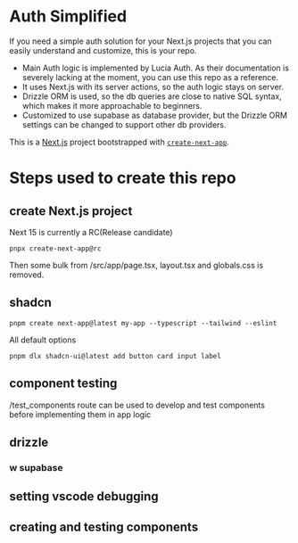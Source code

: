 # Auth Simplified
If you need a simple auth solution for your Next.js projects that you can easily understand and customize, this is your repo.
-   Main Auth logic is implemented by Lucia Auth. As their documentation is severely lacking at the moment, you can use this repo as a reference.
-   It uses Next.js with its server actions, so the auth logic stays on server.
-   Drizzle ORM is used, so the db queries are close to native SQL syntax, which makes it more approachable to beginners.
-   Customized to use supabase as database provider, but the Drizzle ORM settings can be changed to support other db providers.

This is a [Next.js](https://nextjs.org) project bootstrapped with [`create-next-app`](https://nextjs.org/docs/app/api-reference/create-next-app).

# Steps used to create this repo

## create Next.js project

Next 15 is currently a RC(Release candidate)
```
pnpx create-next-app@rc
```

Then some bulk from /src/app/page.tsx, layout.tsx and globals.css is removed.

## shadcn
```
pnpm create next-app@latest my-app --typescript --tailwind --eslint
```
All default options

```
pnpm dlx shadcn-ui@latest add button card input label
```

## component testing

/test_components route can be used to develop and test components before implementing them in app logic

## drizzle 

### w supabase

## setting vscode debugging

## creating and testing components